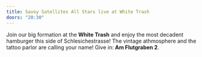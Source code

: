 ```yaml
---
title: Savoy Satellites All Stars live at White Trash
doors: "20:30"
---
```

Join our big formation at the **White Trash** and enjoy the most decadent hamburger this side of Schlesichestrasse!
The vintage athmosphere and the tattoo parlor are calling your name! Give in: **Am Flutgraben 2**.
